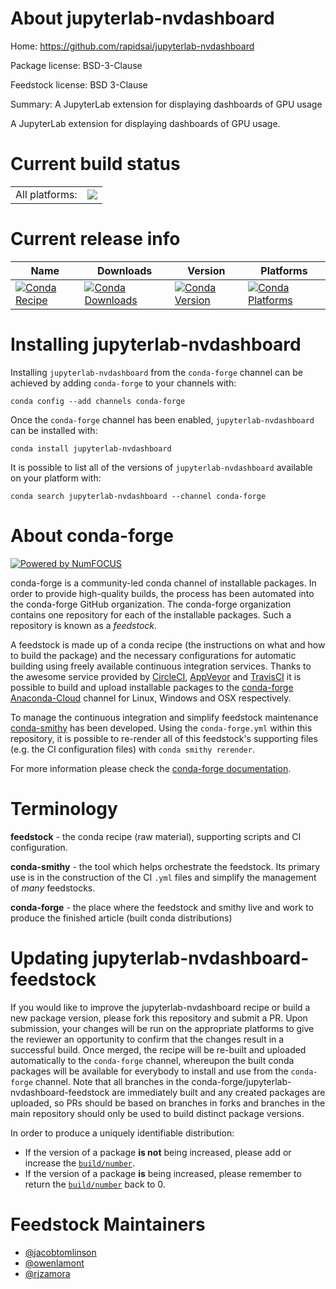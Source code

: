 About jupyterlab-nvdashboard
============================

Home: https://github.com/rapidsai/jupyterlab-nvdashboard

Package license: BSD-3-Clause

Feedstock license: BSD 3-Clause

Summary: A JupyterLab extension for displaying dashboards of GPU usage

A JupyterLab extension for displaying dashboards of GPU usage.


Current build status
====================


<table><tr><td>All platforms:</td>
    <td>
      <a href="https://dev.azure.com/conda-forge/feedstock-builds/_build/latest?definitionId=&branchName=master">
        <img src="https://dev.azure.com/conda-forge/feedstock-builds/_apis/build/status/jupyterlab-nvdashboard-feedstock-owen-feedstock?branchName=master">
      </a>
    </td>
  </tr>
</table>

Current release info
====================

| Name | Downloads | Version | Platforms |
| --- | --- | --- | --- |
| [![Conda Recipe](https://img.shields.io/badge/recipe-jupyterlab--nvdashboard-green.svg)](https://anaconda.org/conda-forge/jupyterlab-nvdashboard) | [![Conda Downloads](https://img.shields.io/conda/dn/conda-forge/jupyterlab-nvdashboard.svg)](https://anaconda.org/conda-forge/jupyterlab-nvdashboard) | [![Conda Version](https://img.shields.io/conda/vn/conda-forge/jupyterlab-nvdashboard.svg)](https://anaconda.org/conda-forge/jupyterlab-nvdashboard) | [![Conda Platforms](https://img.shields.io/conda/pn/conda-forge/jupyterlab-nvdashboard.svg)](https://anaconda.org/conda-forge/jupyterlab-nvdashboard) |

Installing jupyterlab-nvdashboard
=================================

Installing `jupyterlab-nvdashboard` from the `conda-forge` channel can be achieved by adding `conda-forge` to your channels with:

```
conda config --add channels conda-forge
```

Once the `conda-forge` channel has been enabled, `jupyterlab-nvdashboard` can be installed with:

```
conda install jupyterlab-nvdashboard
```

It is possible to list all of the versions of `jupyterlab-nvdashboard` available on your platform with:

```
conda search jupyterlab-nvdashboard --channel conda-forge
```


About conda-forge
=================

[![Powered by NumFOCUS](https://img.shields.io/badge/powered%20by-NumFOCUS-orange.svg?style=flat&colorA=E1523D&colorB=007D8A)](http://numfocus.org)

conda-forge is a community-led conda channel of installable packages.
In order to provide high-quality builds, the process has been automated into the
conda-forge GitHub organization. The conda-forge organization contains one repository
for each of the installable packages. Such a repository is known as a *feedstock*.

A feedstock is made up of a conda recipe (the instructions on what and how to build
the package) and the necessary configurations for automatic building using freely
available continuous integration services. Thanks to the awesome service provided by
[CircleCI](https://circleci.com/), [AppVeyor](https://www.appveyor.com/)
and [TravisCI](https://travis-ci.com/) it is possible to build and upload installable
packages to the [conda-forge](https://anaconda.org/conda-forge)
[Anaconda-Cloud](https://anaconda.org/) channel for Linux, Windows and OSX respectively.

To manage the continuous integration and simplify feedstock maintenance
[conda-smithy](https://github.com/conda-forge/conda-smithy) has been developed.
Using the ``conda-forge.yml`` within this repository, it is possible to re-render all of
this feedstock's supporting files (e.g. the CI configuration files) with ``conda smithy rerender``.

For more information please check the [conda-forge documentation](https://conda-forge.org/docs/).

Terminology
===========

**feedstock** - the conda recipe (raw material), supporting scripts and CI configuration.

**conda-smithy** - the tool which helps orchestrate the feedstock.
                   Its primary use is in the construction of the CI ``.yml`` files
                   and simplify the management of *many* feedstocks.

**conda-forge** - the place where the feedstock and smithy live and work to
                  produce the finished article (built conda distributions)


Updating jupyterlab-nvdashboard-feedstock
=========================================

If you would like to improve the jupyterlab-nvdashboard recipe or build a new
package version, please fork this repository and submit a PR. Upon submission,
your changes will be run on the appropriate platforms to give the reviewer an
opportunity to confirm that the changes result in a successful build. Once
merged, the recipe will be re-built and uploaded automatically to the
`conda-forge` channel, whereupon the built conda packages will be available for
everybody to install and use from the `conda-forge` channel.
Note that all branches in the conda-forge/jupyterlab-nvdashboard-feedstock are
immediately built and any created packages are uploaded, so PRs should be based
on branches in forks and branches in the main repository should only be used to
build distinct package versions.

In order to produce a uniquely identifiable distribution:
 * If the version of a package **is not** being increased, please add or increase
   the [``build/number``](https://conda.io/docs/user-guide/tasks/build-packages/define-metadata.html#build-number-and-string).
 * If the version of a package **is** being increased, please remember to return
   the [``build/number``](https://conda.io/docs/user-guide/tasks/build-packages/define-metadata.html#build-number-and-string)
   back to 0.

Feedstock Maintainers
=====================

* [@jacobtomlinson](https://github.com/jacobtomlinson/)
* [@owenlamont](https://github.com/owenlamont/)
* [@rjzamora](https://github.com/rjzamora/)

